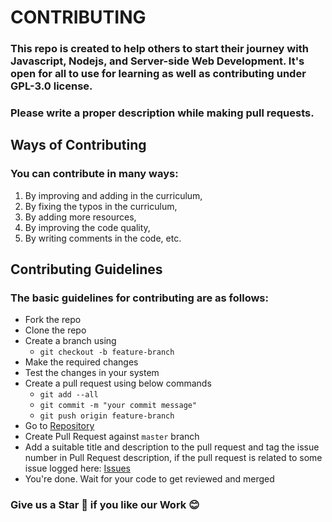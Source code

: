# CONTRIBUTING

### This repo is created to help others to start their journey with Javascript, Nodejs, and Server-side Web Development. It's open for all to use for learning as well as contributing under GPL-3.0 license.

### Please write a proper description while making pull requests.

## Ways of Contributing

### You can contribute in many ways:

1. By improving and adding in the curriculum,
2. By fixing the typos in the curriculum,
3. By adding more resources,
4. By improving the code quality,
5. By writing comments in the code, etc.

## Contributing Guidelines

### The basic guidelines for contributing are as follows:

- Fork the repo
- Clone the repo
- Create a branch using 
  - `git checkout -b feature-branch`
- Make the required changes
- Test the changes in your system
- Create a pull request using below commands
  - `git add --all`
  - `git commit -m "your commit message"`
  - `git push origin feature-branch`
- Go to [Repository](https://github.com/iampavangandhi/TheNodeCourse)
- Create Pull Request against `master` branch
- Add a suitable title and description to the pull request and tag the issue number in Pull Request description, if the pull request is related to some issue logged here: [Issues](https://github.com/iampavangandhi/TheNodeCourse/issues)
- You're done. Wait for your code to get reviewed and merged

### Give us a Star 🌟 if you like our Work 😊

